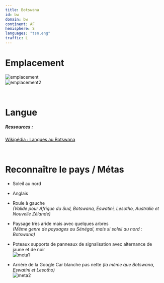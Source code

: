 ```yaml
---
title: Botswana
id: bw
domain: bw
continent: AF
hemisphere: S
languages: "tsn,eng"
traffic: L
---
```


# Emplacement

![emplacement](https://upload.wikimedia.org/wikipedia/commons/thumb/f/f3/Bolivia_%28orthographic_projection%29.svg/200px-Bolivia_%28orthographic_projection%29.svg.png)  
![emplacement2](https://upload.wikimedia.org/wikipedia/commons/2/2a/Bolivie_carte.png)

<br/>

# Langue

##### Ressources :

[Wikipédia : Langues au Botswana](https://fr.wikipedia.org/wiki/Langues_au_Botswana)


<br/>

# Reconnaître le pays / Métas

- Soleil au nord 
- Anglais
- Roule à gauche  
  *(Valide pour Afrique du Sud, Botswana, Eswatini, Lesotho, Australie et Nouvelle Zélande)*

- Paysage très aride mais avec quelques arbres  
  *(Même genre de paysages au Sénégal, mais si soleil au nord : Botswana)*
  
- Poteaux supports de panneaux de signalisation avec alternance de jaune et de noir  
![meta1](/images/bw_geoguessr.png)

- Arrière de la Google Car blanche pas nette *(la même que Botswana, Eswatini et Lesotho)*  
![meta2](/images/bw_geoguessr2.png)
